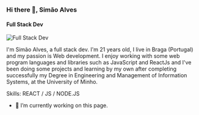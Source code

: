 ### Hi there 👋, Simão Alves
#### Full Stack Dev
![Full Stack Dev](https://github.com/SimaoMachadoAlves/SimaoMachadoAlves/blob/main/Banner%20Sim%C3%A3o%20Alves.png)

I'm Simão Alves, a full stack dev. I'm 21 years old, I live in Braga (Portugal) and my passion is Web development. I enjoy working with some web program languages and libraries such as JavaScript and ReactJs and I've been doing some projects and learning by my own after completing successfully my Degree in Engineering and Management of Information Systems, at the University of Minho.

Skills: REACT / JS / NODE.JS

- 🔭 I’m currently working on this page. 




